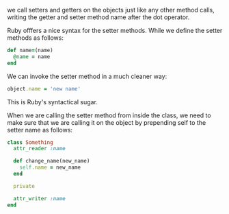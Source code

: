 we call setters and getters on the objects just like any other method calls, writing the getter and setter method name after the dot operator.

Ruby offfers a nice syntax for the setter methods. While we define the setter methods as follows:

```ruby
def name=(name)
  @name = name
end
```

We can invoke the setter method in a much cleaner way:

```ruby
object.name = 'new name'
```

This is Ruby's syntactical sugar.

When we are calling the setter method from inside the class, we need to make sure that we are calling it on the object by prepending self to the setter name as follows:

```ruby
class Something
  attr_reader :name

  def change_name(new_name)
    self.name = new_name
  end

  private

  attr_writer :name
end
```
